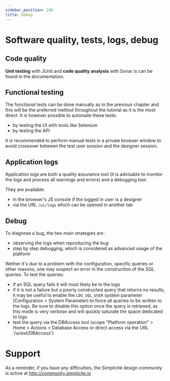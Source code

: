 ```yaml
---
sidebar_position: 240
title: Debug
---
```


Software quality, tests, logs, debug
===================================

Code quality
---------------------------

**Unit testing** with JUnit and **code quality analysis** with Sonar is can be found in the documentation.


Functional testing
---------------------------

The functional tests can be done manually as in the previous chapter and this will be the preferred method throughout the tutorial as it is the most direct. It is however possible to automate these tests:
- by testing the UI with tools like Selenium
- by testing the API

<div class="success">It is recommended to perform manual tests in a private browser window to avoid crossover between the test user session and the designer session.</div>

Application logs
---------------------------

Application logs are both a quality assurance tool (it is advisable to monitor the logs and process all warnings and errors) and a debugging tool.

They are available:
- in the browser's JS console if the logged in user is a designer
- via the URL `/ui/logs` which can be opened in another tab

Debug
---------------------------

To diagnose a bug, the two main strategies are :
- observing the logs when reproducing the bug
- step by step debugging, which is considered as advanced usage of the platform

Wether it's due to a problem with the configuration, specific queries or other reasons, one may suspect an error in the construction of the SQL queries. To test the queries:
- if an SQL query fails it will most likely be in the logs
- if it is not a failure but a poorly constructed query that returns no results, it may be useful to enable the `LOG_SQL_USER` system parameter (Configuration > System Parameter) to force all queries to be written to the logs. Be sure to disable this option once the query is retrieved, as this mode is very verbose and will quickly saturate the space dedicated to logs
- test the query via the DBAccess tool (scope "Platform operation" > Home > Actions > Database Access or direct access via the URL '/ui/ext/DBAccess')

Support
====================

As a reminder, if you have any difficulties, the Simplicité design community is active at http://community.simplicite.io